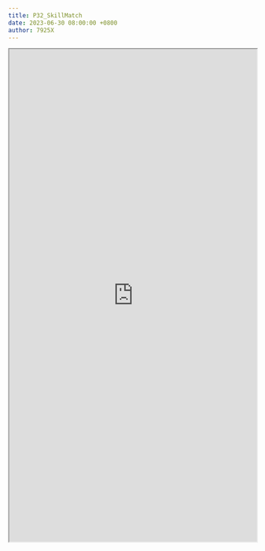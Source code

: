 ```yaml
---
title: P32_SkillMatch
date: 2023-06-30 08:00:00 +0800
author: 7925X
---
```


<iframe src="https://y.dialwo.com/7925X2024/20230630-P32_SkillMatch.pdf" width="100%" height="1000px"></iframe>
